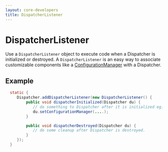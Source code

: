 ```yaml
---
layout: core-developers
title: DispatcherListener
---
```


# DispatcherListener

Use a `DispatcherListener` object to execute code when a Dispatcher is initialized or destroyed. A `DispatcherListener` 
is an easy way to associate customizable components like a [ConfigurationManager](configuration-provider-and-configuration) 
with a Dispatcher.

## Example

```java
  static {
     Dispatcher.addDispatcherListener(new DispatcherListener() {
         public void dispatcherInitialized(Dispatcher du) {
            // do something to Dispatcher after it is initialized eg.
            du.setConfigurationManager(....);
         }

         public void dispatcherDestroyed(Dispatcher du) {
            // do some cleanup after Dispatcher is destroyed.
         }
     });
  }
```
